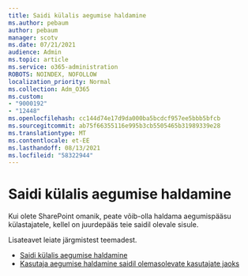 ```yaml
---
title: Saidi külalis aegumise haldamine
ms.author: pebaum
author: pebaum
manager: scotv
ms.date: 07/21/2021
audience: Admin
ms.topic: article
ms.service: o365-administration
ROBOTS: NOINDEX, NOFOLLOW
localization_priority: Normal
ms.collection: Adm_O365
ms.custom:
- "9000192"
- "12448"
ms.openlocfilehash: cc144d74e17d9da000ba5bcdcf957ee5bbb5bfcb
ms.sourcegitcommit: ab75f66355116e995b3cb5505465b31989339e28
ms.translationtype: MT
ms.contentlocale: et-EE
ms.lasthandoff: 08/13/2021
ms.locfileid: "58322944"
---
```

# <a name="manage-guest-expiration-for-a-site"></a>Saidi külalis aegumise haldamine

Kui olete SharePoint omanik, peate võib-olla haldama aegumispääsu külastajatele, kellel on juurdepääs teie saidil olevale sisule.

Lisateavet leiate järgmistest teemadest.

- [Saidi külalis aegumise haldamine](https://support.microsoft.com/office/manage-guest-expiration-for-a-site-25bee24f-42ad-4ee8-8402-4186eed74dea)
- [Kasutaja aegumise haldamine saidil olemasolevate kasutajate jaoks](https://docs.microsoft.com/sharepoint/dev/solution-guidance/manage-user-sharing-expiration)